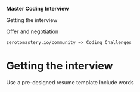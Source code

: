**Master Coding Interview** 

Getting the interview

Offer and negotiation

`zerotomastery.io/community => Coding Challenges`

# **Getting the interview** 


Use a pre-designed resume template
Include words



